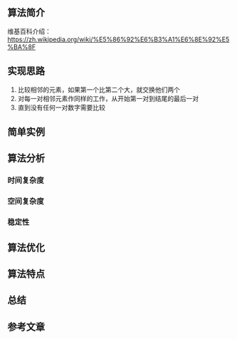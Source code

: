 ## 算法简介

维基百科介绍：https://zh.wikipedia.org/wiki/%E5%86%92%E6%B3%A1%E6%8E%92%E5%BA%8F

## 实现思路

1. 比较相邻的元素，如果第一个比第二个大，就交换他们两个
2. 对每一对相邻元素作同样的工作，从开始第一对到结尾的最后一对
3. 直到没有任何一对数字需要比较

## 简单实例


## 算法分析
### 时间复杂度
### 空间复杂度
###  稳定性
## 算法优化
## 算法特点
## 总结
## 参考文章